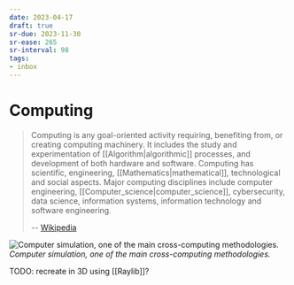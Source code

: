 ```yaml
---
date: 2023-04-17
draft: true
sr-due: 2023-11-30
sr-ease: 265
sr-interval: 98
tags:
- inbox
---
```


# Computing

> Computing is any goal-oriented activity requiring, benefiting from, or
> creating computing machinery. It includes the study and experimentation of
> [[Algorithm|algorithmic]] processes, and development of both hardware and
> software. Computing has scientific, engineering, [[Mathematics|mathematical]],
> technological and social aspects. Major computing disciplines include computer
> engineering, [[Computer_science|computer_science]], cybersecurity, data
> science, information systems, information technology and software engineering.
>
> -- [Wikipedia](https://en.wikipedia.org/wiki/Computing)

![Computer simulation, one of the main cross-computing methodologies.](GalvesLocherbach_-_High_Resolution.gif)
_Computer simulation, one of the main cross-computing methodologies._

TODO: recreate in 3D using [[Raylib]]?